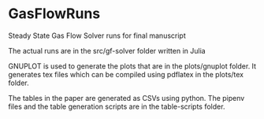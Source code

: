 # GasFlowRuns
Steady State Gas Flow Solver runs for final manuscript 

The actual runs are in the src/gf-solver folder written in Julia

GNUPLOT is used to generate the plots that are in the plots/gnuplot folder.
It generates tex files which can be compiled using pdflatex in the plots/tex folder. 

The tables in the paper are generated as CSVs using python. 
The pipenv files and the table generation scripts are in the table-scripts folder.
